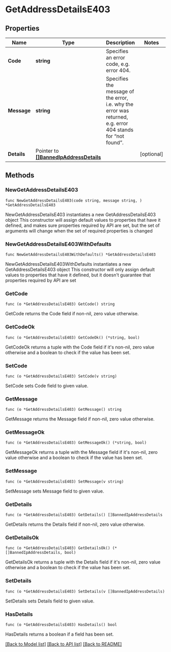 # GetAddressDetailsE403

## Properties

Name | Type | Description | Notes
------------ | ------------- | ------------- | -------------
**Code** | **string** | Specifies an error code, e.g. error 404. | 
**Message** | **string** | Specifies the message of the error, i.e. why the error was returned, e.g. error 404 stands for “not found”. | 
**Details** | Pointer to [**[]BannedIpAddressDetails**](BannedIpAddressDetails.md) |  | [optional] 

## Methods

### NewGetAddressDetailsE403

`func NewGetAddressDetailsE403(code string, message string, ) *GetAddressDetailsE403`

NewGetAddressDetailsE403 instantiates a new GetAddressDetailsE403 object
This constructor will assign default values to properties that have it defined,
and makes sure properties required by API are set, but the set of arguments
will change when the set of required properties is changed

### NewGetAddressDetailsE403WithDefaults

`func NewGetAddressDetailsE403WithDefaults() *GetAddressDetailsE403`

NewGetAddressDetailsE403WithDefaults instantiates a new GetAddressDetailsE403 object
This constructor will only assign default values to properties that have it defined,
but it doesn't guarantee that properties required by API are set

### GetCode

`func (o *GetAddressDetailsE403) GetCode() string`

GetCode returns the Code field if non-nil, zero value otherwise.

### GetCodeOk

`func (o *GetAddressDetailsE403) GetCodeOk() (*string, bool)`

GetCodeOk returns a tuple with the Code field if it's non-nil, zero value otherwise
and a boolean to check if the value has been set.

### SetCode

`func (o *GetAddressDetailsE403) SetCode(v string)`

SetCode sets Code field to given value.


### GetMessage

`func (o *GetAddressDetailsE403) GetMessage() string`

GetMessage returns the Message field if non-nil, zero value otherwise.

### GetMessageOk

`func (o *GetAddressDetailsE403) GetMessageOk() (*string, bool)`

GetMessageOk returns a tuple with the Message field if it's non-nil, zero value otherwise
and a boolean to check if the value has been set.

### SetMessage

`func (o *GetAddressDetailsE403) SetMessage(v string)`

SetMessage sets Message field to given value.


### GetDetails

`func (o *GetAddressDetailsE403) GetDetails() []BannedIpAddressDetails`

GetDetails returns the Details field if non-nil, zero value otherwise.

### GetDetailsOk

`func (o *GetAddressDetailsE403) GetDetailsOk() (*[]BannedIpAddressDetails, bool)`

GetDetailsOk returns a tuple with the Details field if it's non-nil, zero value otherwise
and a boolean to check if the value has been set.

### SetDetails

`func (o *GetAddressDetailsE403) SetDetails(v []BannedIpAddressDetails)`

SetDetails sets Details field to given value.

### HasDetails

`func (o *GetAddressDetailsE403) HasDetails() bool`

HasDetails returns a boolean if a field has been set.


[[Back to Model list]](../README.md#documentation-for-models) [[Back to API list]](../README.md#documentation-for-api-endpoints) [[Back to README]](../README.md)


